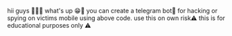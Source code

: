 hii guys 👋👋👋
what's up 😁🙂 
you can create a telegram bot🤖 for hacking or spying on victims mobile using above code.
use this on own risk⚠️
this is for educational purposes only ⚠️

